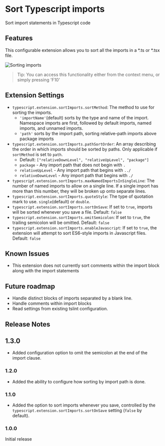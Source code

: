 


# Sort Typescript imports

Sort import statements in Typescript code

## Features

This configurable extension allows you to sort all the imports in a *.ts or *.tsx file.

![Sorting imports](https://github.com/MLoughry/sort-typescript-imports/raw/master/images/example.gif)

> Tip: You can access this functionality either from the context menu, or simply pressing 'F10'

## Extension Settings

* `typescript.extension.sortImports.sortMethod`: The method to use for sorting the imports.
  * `'importName'`(default) sorts by the type and name of the import. Namespace imports are first, followed by default imports, named imports, and unnamed imports.
  * `'path'` sorts by the import path, sorting relative-path imports above package imports
* `typescript.extension.sortImports.pathSortOrder`: An array describing the order in which imports should be sorted by paths. Only applicable if `sortMethod` is set to `path`.
  * Default: `["relativeDownLevel", "relativeUpLevel", "package"]`
  * `package` - Any import path that does not begin with `.`
  * `relativeUpLevel` - Any import path that begins with `../`
  * `relativeDownLevel` - Any import path that begins with `./`
* `typescript.extension.sortImports.maxNamedImportsInSingleLine`: The number of named imports to allow on a single line. If a single import has more than this number, they will be broken up onto separate lines.
* `typescript.extension.sortImports.quoteStyle`: The type of quotation mark to use. `single`(default) or `double`.
* `typescript.extension.sortImports.sortOnSave`: If set to `true`, imports will be sorted whenever you save a file. Default: `false`
* `typescript.extension.sortImports.omitSemicolon`: If set to `true`, the trailing semicolon will be omitted. Default: `false`
* `typescript.extension.sortImports.enableJavascript`: If set to `true`, the extension will attempt to sort ES6-style imports in Javascript files. Default: `false`

## Known Issues

* This extension does not currently sort comments within the import block along with the import statements

## Future roadmap
- Handle distinct blocks of imports separated by a blank line.
- Handle comments within import blocks
- Read settings from existing tslint configuration.

## Release Notes

## 1.3.0
- Added configuration option to omit the semicolon at the end of the import clause.

### 1.2.0
- Added the ability to configure how sorting by import path is done.

### 1.1.0
- Added the option to sort imports whenever you save, controlled by the `typescript.extension.sortImports.sortOnSave` setting (`false` by default).

### 1.0.0

Initial release
